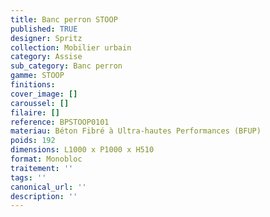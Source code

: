 ```yaml
---
title: Banc perron STOOP 
published: TRUE
designer: Spritz
collection: Mobilier urbain
category: Assise
sub_category: Banc perron
gamme: STOOP
finitions: 
cover_image: []
caroussel: []
filaire: []
reference: BPSTOOP0101
materiau: Béton Fibré à Ultra-hautes Performances (BFUP)
poids: 192
dimensions: L1000 x P1000 x H510 
format: Monobloc
traitement: ''
tags: ''
canonical_url: ''
description: ''
---
```

